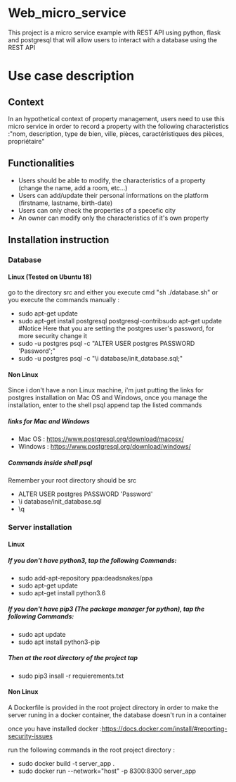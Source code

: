 # Web_micro_service
This project is a micro service example with REST API using python, flask and postgresql that will allow users to interact with a database using the REST API

# Use case description
## Context
In an hypothetical context of property management, users need to use this micro service in order to record a property with the following characteristics :"nom, description, type de bien, ville, pièces, caractéristiques des pièces, propriétaire"

## Functionalities

* Users should be able to modify, the characteristics of a property  (change the name, add a room, etc...)
* Users can add/update their personal informations on the platform (firstname, lastname, birth-date)
* Users can only check the properties of a specefic city
* An owner can modify only the characteristics of it's own property

## Installation instruction



### Database
#### Linux (Tested on Ubuntu 18)
go to the directory src and  either you execute cmd "sh ./database.sh" or you execute the commands manually :

* sudo apt-get update
* sudo apt-get install postgresql postgresql-contribsudo apt-get update
#Notice Here that you are setting the postgres user's password, for more security change it
* sudo -u postgres psql -c "ALTER USER postgres PASSWORD 'Password';"
* sudo -u postgres psql -c "\i database/init_database.sql;"

#### Non Linux
Since i don't have a non Linux machine, i'm just putting the links
for postgres installation on Mac OS and Windows, once you manage the installation,
enter to the shell psql append tap the listed commands

##### links for Mac and Windows

* Mac OS  : https://www.postgresql.org/download/macosx/
* Windows : https://www.postgresql.org/download/windows/

##### Commands inside shell psql
Remember your root directory should be src

* ALTER USER postgres PASSWORD 'Password'
* \i database/init_database.sql
* \q

### Server installation
#### Linux
##### If you don't have python3, tap the following Commands:
* sudo add-apt-repository ppa:deadsnakes/ppa
* sudo apt-get update
* sudo apt-get install python3.6
##### If you don't have pip3 (The package manager for python), tap the following Commands:
* sudo apt update
* sudo apt install python3-pip

##### Then at the root directory of the project tap
* sudo pip3 insall -r requierements.txt

#### Non Linux
A Dockerfile is provided in the root project directory in order to make the server runing in a docker container, the database doesn't run in a container

once you have installed docker :https://docs.docker.com/install/#reporting-security-issues

run the following commands in the root project directory :

* sudo docker build -t server_app .
* sudo docker run --network="host" -p 8300:8300 server_app
